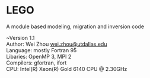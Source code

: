 # LEGO
A module based modeling, migration and inversion code  


~Version 1.1  
Author: Wei Zhou	wei.zhou@utdallas.edu  
Language: mostly Fortran 95  
Libaries: OpenMP 3, MPI 2  
Compilers: gfortran, ifort  
CPU: Intel(R) Xeon(R) Gold 6140 CPU @ 2.30GHz
